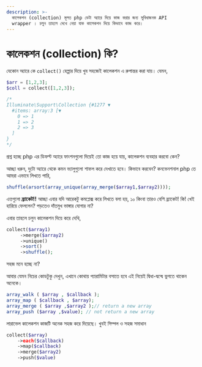 ```yaml
---
description: >-
  কালেকশন (collection) মূলত php ডেটা অ্যারে দিয়ে কাজ করার জন্য সুবিধাজনক API
  wrapper । চলুন তাহলে দেখে নেয়া যাক কালেকশন দিয়ে কিভাবে কাজ করে।
---
```


# কালেকশন \(collection\) কি?

যেকোন অ্যারে কে `collect()` হেল্পার দিয়ে খুব সহজেই কালেকশন এ রুপান্তর করা যায়। যেমন,

```php
$arr = [1,2,3];
$coll = collect([1,2,3]);

/*
Illuminate\Support\Collection {#1277 ▼
  #items: array:3 [▼
    0 => 1
    1 => 2
    2 => 3
  ]
}
*/
```

প্রশ্ন হচ্ছে php এর ডিফল্ট অ্যারে ফাংশনগুলো দিয়েই তো কাজ হয়ে যায়,   কালেকশন ব্যবহার করবো কেন?

আচ্ছা ধরুন, দুটো অ্যারে থেকে কমন ভ্যালুগুলো শাফল করে দেখাতে হবে। কিভাবে করবেন? কনভেনশনাল php তে আমরা এভাবে লিখতে পারি,

```php
shuffle(arsort(array_unique(array_merge($array1,$array2))));
```

এত্তগুলো **ব্র্যাকেট!!** আচ্ছা এবার যদি আরেকটু কমপ্লেক্স করে লিখতে বলা হয়, ১০ কিংবা তারও বেশি ব্র্যাকেট!  কি! খেই হারিয়ে ফেললেন? পড়তেও দাঁতমুখ ভাঙ্গার যোগার না?

এবার তাহলে চলুন কালেকশন দিয়ে করে দেখি,

```php
collect($array1)
     ->merge($array2)
     ->unique()
     ->sort()
     ->shuffle();
```

সহজ মনে হচ্ছে না? 

আবার যেমন নিচের কোডটুকু দেখুন, এখানে কোথায় প্যারামিটার বসাতে হবে এই নিয়েই দ্বিধা-দ্বন্দ্বে ভুগতে থাকেন অনেকে।

```php
array_walk ( $array , $callback );
array_map ( $callback , $array);
array_merge ( $array ,$array2 );// return a new array
array_push ($array ,$value); // not return a new array
```

লারাভেল কালেকশন কাজটি অনেক সহজ করে দিয়েছে। খুবই সিম্পল ও সহজ সমাধান

```php
collect($array)
    ->each($callback)
    ->map($callback)
    ->merge($array2)
    ->push($value)
```

